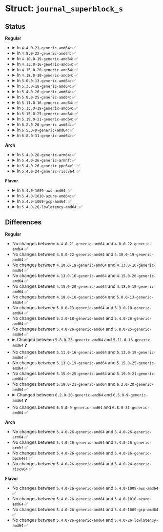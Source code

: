 # Struct: <code>journal_superblock_s</code>

## Status
<b>Regular</b>
<ul>
<li>
<details>
<summary>In <code>4.4.0-21-generic-amd64</code>: ✅</summary>

```c
struct journal_superblock_s {
    journal_header_t s_header;
    __be32 s_blocksize;
    __be32 s_maxlen;
    __be32 s_first;
    __be32 s_sequence;
    __be32 s_start;
    __be32 s_errno;
    __be32 s_feature_compat;
    __be32 s_feature_incompat;
    __be32 s_feature_ro_compat;
    __u8[16] s_uuid;
    __be32 s_nr_users;
    __be32 s_dynsuper;
    __be32 s_max_transaction;
    __be32 s_max_trans_data;
    __u8 s_checksum_type;
    __u8[3] s_padding2;
    __u32[42] s_padding;
    __be32 s_checksum;
    __u8[768] s_users;
}
```
</details>
</li>
<li>
<details>
<summary>In <code>4.8.0-22-generic-amd64</code>: ✅</summary>

```c
struct journal_superblock_s {
    journal_header_t s_header;
    __be32 s_blocksize;
    __be32 s_maxlen;
    __be32 s_first;
    __be32 s_sequence;
    __be32 s_start;
    __be32 s_errno;
    __be32 s_feature_compat;
    __be32 s_feature_incompat;
    __be32 s_feature_ro_compat;
    __u8[16] s_uuid;
    __be32 s_nr_users;
    __be32 s_dynsuper;
    __be32 s_max_transaction;
    __be32 s_max_trans_data;
    __u8 s_checksum_type;
    __u8[3] s_padding2;
    __u32[42] s_padding;
    __be32 s_checksum;
    __u8[768] s_users;
}
```
</details>
</li>
<li>
<details>
<summary>In <code>4.10.0-19-generic-amd64</code>: ✅</summary>

```c
struct journal_superblock_s {
    journal_header_t s_header;
    __be32 s_blocksize;
    __be32 s_maxlen;
    __be32 s_first;
    __be32 s_sequence;
    __be32 s_start;
    __be32 s_errno;
    __be32 s_feature_compat;
    __be32 s_feature_incompat;
    __be32 s_feature_ro_compat;
    __u8[16] s_uuid;
    __be32 s_nr_users;
    __be32 s_dynsuper;
    __be32 s_max_transaction;
    __be32 s_max_trans_data;
    __u8 s_checksum_type;
    __u8[3] s_padding2;
    __u32[42] s_padding;
    __be32 s_checksum;
    __u8[768] s_users;
}
```
</details>
</li>
<li>
<details>
<summary>In <code>4.13.0-16-generic-amd64</code>: ✅</summary>

```c
struct journal_superblock_s {
    journal_header_t s_header;
    __be32 s_blocksize;
    __be32 s_maxlen;
    __be32 s_first;
    __be32 s_sequence;
    __be32 s_start;
    __be32 s_errno;
    __be32 s_feature_compat;
    __be32 s_feature_incompat;
    __be32 s_feature_ro_compat;
    __u8[16] s_uuid;
    __be32 s_nr_users;
    __be32 s_dynsuper;
    __be32 s_max_transaction;
    __be32 s_max_trans_data;
    __u8 s_checksum_type;
    __u8[3] s_padding2;
    __u32[42] s_padding;
    __be32 s_checksum;
    __u8[768] s_users;
}
```
</details>
</li>
<li>
<details>
<summary>In <code>4.15.0-20-generic-amd64</code>: ✅</summary>

```c
struct journal_superblock_s {
    journal_header_t s_header;
    __be32 s_blocksize;
    __be32 s_maxlen;
    __be32 s_first;
    __be32 s_sequence;
    __be32 s_start;
    __be32 s_errno;
    __be32 s_feature_compat;
    __be32 s_feature_incompat;
    __be32 s_feature_ro_compat;
    __u8[16] s_uuid;
    __be32 s_nr_users;
    __be32 s_dynsuper;
    __be32 s_max_transaction;
    __be32 s_max_trans_data;
    __u8 s_checksum_type;
    __u8[3] s_padding2;
    __u32[42] s_padding;
    __be32 s_checksum;
    __u8[768] s_users;
}
```
</details>
</li>
<li>
<details>
<summary>In <code>4.18.0-10-generic-amd64</code>: ✅</summary>

```c
struct journal_superblock_s {
    journal_header_t s_header;
    __be32 s_blocksize;
    __be32 s_maxlen;
    __be32 s_first;
    __be32 s_sequence;
    __be32 s_start;
    __be32 s_errno;
    __be32 s_feature_compat;
    __be32 s_feature_incompat;
    __be32 s_feature_ro_compat;
    __u8[16] s_uuid;
    __be32 s_nr_users;
    __be32 s_dynsuper;
    __be32 s_max_transaction;
    __be32 s_max_trans_data;
    __u8 s_checksum_type;
    __u8[3] s_padding2;
    __u32[42] s_padding;
    __be32 s_checksum;
    __u8[768] s_users;
}
```
</details>
</li>
<li>
<details>
<summary>In <code>5.0.0-13-generic-amd64</code>: ✅</summary>

```c
struct journal_superblock_s {
    journal_header_t s_header;
    __be32 s_blocksize;
    __be32 s_maxlen;
    __be32 s_first;
    __be32 s_sequence;
    __be32 s_start;
    __be32 s_errno;
    __be32 s_feature_compat;
    __be32 s_feature_incompat;
    __be32 s_feature_ro_compat;
    __u8[16] s_uuid;
    __be32 s_nr_users;
    __be32 s_dynsuper;
    __be32 s_max_transaction;
    __be32 s_max_trans_data;
    __u8 s_checksum_type;
    __u8[3] s_padding2;
    __u32[42] s_padding;
    __be32 s_checksum;
    __u8[768] s_users;
}
```
</details>
</li>
<li>
<details>
<summary>In <code>5.3.0-18-generic-amd64</code>: ✅</summary>

```c
struct journal_superblock_s {
    journal_header_t s_header;
    __be32 s_blocksize;
    __be32 s_maxlen;
    __be32 s_first;
    __be32 s_sequence;
    __be32 s_start;
    __be32 s_errno;
    __be32 s_feature_compat;
    __be32 s_feature_incompat;
    __be32 s_feature_ro_compat;
    __u8[16] s_uuid;
    __be32 s_nr_users;
    __be32 s_dynsuper;
    __be32 s_max_transaction;
    __be32 s_max_trans_data;
    __u8 s_checksum_type;
    __u8[3] s_padding2;
    __u32[42] s_padding;
    __be32 s_checksum;
    __u8[768] s_users;
}
```
</details>
</li>
<li>
<details>
<summary>In <code>5.4.0-26-generic-amd64</code>: ✅</summary>

```c
struct journal_superblock_s {
    journal_header_t s_header;
    __be32 s_blocksize;
    __be32 s_maxlen;
    __be32 s_first;
    __be32 s_sequence;
    __be32 s_start;
    __be32 s_errno;
    __be32 s_feature_compat;
    __be32 s_feature_incompat;
    __be32 s_feature_ro_compat;
    __u8[16] s_uuid;
    __be32 s_nr_users;
    __be32 s_dynsuper;
    __be32 s_max_transaction;
    __be32 s_max_trans_data;
    __u8 s_checksum_type;
    __u8[3] s_padding2;
    __u32[42] s_padding;
    __be32 s_checksum;
    __u8[768] s_users;
}
```
</details>
</li>
<li>
<details>
<summary>In <code>5.8.0-25-generic-amd64</code>: ✅</summary>

```c
struct journal_superblock_s {
    journal_header_t s_header;
    __be32 s_blocksize;
    __be32 s_maxlen;
    __be32 s_first;
    __be32 s_sequence;
    __be32 s_start;
    __be32 s_errno;
    __be32 s_feature_compat;
    __be32 s_feature_incompat;
    __be32 s_feature_ro_compat;
    __u8[16] s_uuid;
    __be32 s_nr_users;
    __be32 s_dynsuper;
    __be32 s_max_transaction;
    __be32 s_max_trans_data;
    __u8 s_checksum_type;
    __u8[3] s_padding2;
    __u32[42] s_padding;
    __be32 s_checksum;
    __u8[768] s_users;
}
```
</details>
</li>
<li>
<details>
<summary>In <code>5.11.0-16-generic-amd64</code>: ✅</summary>

```c
struct journal_superblock_s {
    journal_header_t s_header;
    __be32 s_blocksize;
    __be32 s_maxlen;
    __be32 s_first;
    __be32 s_sequence;
    __be32 s_start;
    __be32 s_errno;
    __be32 s_feature_compat;
    __be32 s_feature_incompat;
    __be32 s_feature_ro_compat;
    __u8[16] s_uuid;
    __be32 s_nr_users;
    __be32 s_dynsuper;
    __be32 s_max_transaction;
    __be32 s_max_trans_data;
    __u8 s_checksum_type;
    __u8[3] s_padding2;
    __be32 s_num_fc_blks;
    __u32[41] s_padding;
    __be32 s_checksum;
    __u8[768] s_users;
}
```
</details>
</li>
<li>
<details>
<summary>In <code>5.13.0-19-generic-amd64</code>: ✅</summary>

```c
struct journal_superblock_s {
    journal_header_t s_header;
    __be32 s_blocksize;
    __be32 s_maxlen;
    __be32 s_first;
    __be32 s_sequence;
    __be32 s_start;
    __be32 s_errno;
    __be32 s_feature_compat;
    __be32 s_feature_incompat;
    __be32 s_feature_ro_compat;
    __u8[16] s_uuid;
    __be32 s_nr_users;
    __be32 s_dynsuper;
    __be32 s_max_transaction;
    __be32 s_max_trans_data;
    __u8 s_checksum_type;
    __u8[3] s_padding2;
    __be32 s_num_fc_blks;
    __u32[41] s_padding;
    __be32 s_checksum;
    __u8[768] s_users;
}
```
</details>
</li>
<li>
<details>
<summary>In <code>5.15.0-25-generic-amd64</code>: ✅</summary>

```c
struct journal_superblock_s {
    journal_header_t s_header;
    __be32 s_blocksize;
    __be32 s_maxlen;
    __be32 s_first;
    __be32 s_sequence;
    __be32 s_start;
    __be32 s_errno;
    __be32 s_feature_compat;
    __be32 s_feature_incompat;
    __be32 s_feature_ro_compat;
    __u8[16] s_uuid;
    __be32 s_nr_users;
    __be32 s_dynsuper;
    __be32 s_max_transaction;
    __be32 s_max_trans_data;
    __u8 s_checksum_type;
    __u8[3] s_padding2;
    __be32 s_num_fc_blks;
    __u32[41] s_padding;
    __be32 s_checksum;
    __u8[768] s_users;
}
```
</details>
</li>
<li>
<details>
<summary>In <code>5.19.0-21-generic-amd64</code>: ✅</summary>

```c
struct journal_superblock_s {
    journal_header_t s_header;
    __be32 s_blocksize;
    __be32 s_maxlen;
    __be32 s_first;
    __be32 s_sequence;
    __be32 s_start;
    __be32 s_errno;
    __be32 s_feature_compat;
    __be32 s_feature_incompat;
    __be32 s_feature_ro_compat;
    __u8[16] s_uuid;
    __be32 s_nr_users;
    __be32 s_dynsuper;
    __be32 s_max_transaction;
    __be32 s_max_trans_data;
    __u8 s_checksum_type;
    __u8[3] s_padding2;
    __be32 s_num_fc_blks;
    __u32[41] s_padding;
    __be32 s_checksum;
    __u8[768] s_users;
}
```
</details>
</li>
<li>
<details>
<summary>In <code>6.2.0-20-generic-amd64</code>: ✅</summary>

```c
struct journal_superblock_s {
    journal_header_t s_header;
    __be32 s_blocksize;
    __be32 s_maxlen;
    __be32 s_first;
    __be32 s_sequence;
    __be32 s_start;
    __be32 s_errno;
    __be32 s_feature_compat;
    __be32 s_feature_incompat;
    __be32 s_feature_ro_compat;
    __u8[16] s_uuid;
    __be32 s_nr_users;
    __be32 s_dynsuper;
    __be32 s_max_transaction;
    __be32 s_max_trans_data;
    __u8 s_checksum_type;
    __u8[3] s_padding2;
    __be32 s_num_fc_blks;
    __u32[41] s_padding;
    __be32 s_checksum;
    __u8[768] s_users;
}
```
</details>
</li>
<li>
<details>
<summary>In <code>6.5.0-9-generic-amd64</code>: ✅</summary>

```c
struct journal_superblock_s {
    journal_header_t s_header;
    __be32 s_blocksize;
    __be32 s_maxlen;
    __be32 s_first;
    __be32 s_sequence;
    __be32 s_start;
    __be32 s_errno;
    __be32 s_feature_compat;
    __be32 s_feature_incompat;
    __be32 s_feature_ro_compat;
    __u8[16] s_uuid;
    __be32 s_nr_users;
    __be32 s_dynsuper;
    __be32 s_max_transaction;
    __be32 s_max_trans_data;
    __u8 s_checksum_type;
    __u8[3] s_padding2;
    __be32 s_num_fc_blks;
    __be32 s_head;
    __u32[40] s_padding;
    __be32 s_checksum;
    __u8[768] s_users;
}
```
</details>
</li>
<li>
<details>
<summary>In <code>6.8.0-31-generic-amd64</code>: ✅</summary>

```c
struct journal_superblock_s {
    journal_header_t s_header;
    __be32 s_blocksize;
    __be32 s_maxlen;
    __be32 s_first;
    __be32 s_sequence;
    __be32 s_start;
    __be32 s_errno;
    __be32 s_feature_compat;
    __be32 s_feature_incompat;
    __be32 s_feature_ro_compat;
    __u8[16] s_uuid;
    __be32 s_nr_users;
    __be32 s_dynsuper;
    __be32 s_max_transaction;
    __be32 s_max_trans_data;
    __u8 s_checksum_type;
    __u8[3] s_padding2;
    __be32 s_num_fc_blks;
    __be32 s_head;
    __u32[40] s_padding;
    __be32 s_checksum;
    __u8[768] s_users;
}
```
</details>
</li>
</ul>
<b>Arch</b>
<ul>
<li>
<details>
<summary>In <code>5.4.0-26-generic-arm64</code>: ✅</summary>

```c
struct journal_superblock_s {
    journal_header_t s_header;
    __be32 s_blocksize;
    __be32 s_maxlen;
    __be32 s_first;
    __be32 s_sequence;
    __be32 s_start;
    __be32 s_errno;
    __be32 s_feature_compat;
    __be32 s_feature_incompat;
    __be32 s_feature_ro_compat;
    __u8[16] s_uuid;
    __be32 s_nr_users;
    __be32 s_dynsuper;
    __be32 s_max_transaction;
    __be32 s_max_trans_data;
    __u8 s_checksum_type;
    __u8[3] s_padding2;
    __u32[42] s_padding;
    __be32 s_checksum;
    __u8[768] s_users;
}
```
</details>
</li>
<li>
<details>
<summary>In <code>5.4.0-26-generic-armhf</code>: ✅</summary>

```c
struct journal_superblock_s {
    journal_header_t s_header;
    __be32 s_blocksize;
    __be32 s_maxlen;
    __be32 s_first;
    __be32 s_sequence;
    __be32 s_start;
    __be32 s_errno;
    __be32 s_feature_compat;
    __be32 s_feature_incompat;
    __be32 s_feature_ro_compat;
    __u8[16] s_uuid;
    __be32 s_nr_users;
    __be32 s_dynsuper;
    __be32 s_max_transaction;
    __be32 s_max_trans_data;
    __u8 s_checksum_type;
    __u8[3] s_padding2;
    __u32[42] s_padding;
    __be32 s_checksum;
    __u8[768] s_users;
}
```
</details>
</li>
<li>
<details>
<summary>In <code>5.4.0-26-generic-ppc64el</code>: ✅</summary>

```c
struct journal_superblock_s {
    journal_header_t s_header;
    __be32 s_blocksize;
    __be32 s_maxlen;
    __be32 s_first;
    __be32 s_sequence;
    __be32 s_start;
    __be32 s_errno;
    __be32 s_feature_compat;
    __be32 s_feature_incompat;
    __be32 s_feature_ro_compat;
    __u8[16] s_uuid;
    __be32 s_nr_users;
    __be32 s_dynsuper;
    __be32 s_max_transaction;
    __be32 s_max_trans_data;
    __u8 s_checksum_type;
    __u8[3] s_padding2;
    __u32[42] s_padding;
    __be32 s_checksum;
    __u8[768] s_users;
}
```
</details>
</li>
<li>
<details>
<summary>In <code>5.4.0-24-generic-riscv64</code>: ✅</summary>

```c
struct journal_superblock_s {
    journal_header_t s_header;
    __be32 s_blocksize;
    __be32 s_maxlen;
    __be32 s_first;
    __be32 s_sequence;
    __be32 s_start;
    __be32 s_errno;
    __be32 s_feature_compat;
    __be32 s_feature_incompat;
    __be32 s_feature_ro_compat;
    __u8[16] s_uuid;
    __be32 s_nr_users;
    __be32 s_dynsuper;
    __be32 s_max_transaction;
    __be32 s_max_trans_data;
    __u8 s_checksum_type;
    __u8[3] s_padding2;
    __u32[42] s_padding;
    __be32 s_checksum;
    __u8[768] s_users;
}
```
</details>
</li>
</ul>
<b>Flavor</b>
<ul>
<li>
<details>
<summary>In <code>5.4.0-1009-aws-amd64</code>: ✅</summary>

```c
struct journal_superblock_s {
    journal_header_t s_header;
    __be32 s_blocksize;
    __be32 s_maxlen;
    __be32 s_first;
    __be32 s_sequence;
    __be32 s_start;
    __be32 s_errno;
    __be32 s_feature_compat;
    __be32 s_feature_incompat;
    __be32 s_feature_ro_compat;
    __u8[16] s_uuid;
    __be32 s_nr_users;
    __be32 s_dynsuper;
    __be32 s_max_transaction;
    __be32 s_max_trans_data;
    __u8 s_checksum_type;
    __u8[3] s_padding2;
    __u32[42] s_padding;
    __be32 s_checksum;
    __u8[768] s_users;
}
```
</details>
</li>
<li>
<details>
<summary>In <code>5.4.0-1010-azure-amd64</code>: ✅</summary>

```c
struct journal_superblock_s {
    journal_header_t s_header;
    __be32 s_blocksize;
    __be32 s_maxlen;
    __be32 s_first;
    __be32 s_sequence;
    __be32 s_start;
    __be32 s_errno;
    __be32 s_feature_compat;
    __be32 s_feature_incompat;
    __be32 s_feature_ro_compat;
    __u8[16] s_uuid;
    __be32 s_nr_users;
    __be32 s_dynsuper;
    __be32 s_max_transaction;
    __be32 s_max_trans_data;
    __u8 s_checksum_type;
    __u8[3] s_padding2;
    __u32[42] s_padding;
    __be32 s_checksum;
    __u8[768] s_users;
}
```
</details>
</li>
<li>
<details>
<summary>In <code>5.4.0-1009-gcp-amd64</code>: ✅</summary>

```c
struct journal_superblock_s {
    journal_header_t s_header;
    __be32 s_blocksize;
    __be32 s_maxlen;
    __be32 s_first;
    __be32 s_sequence;
    __be32 s_start;
    __be32 s_errno;
    __be32 s_feature_compat;
    __be32 s_feature_incompat;
    __be32 s_feature_ro_compat;
    __u8[16] s_uuid;
    __be32 s_nr_users;
    __be32 s_dynsuper;
    __be32 s_max_transaction;
    __be32 s_max_trans_data;
    __u8 s_checksum_type;
    __u8[3] s_padding2;
    __u32[42] s_padding;
    __be32 s_checksum;
    __u8[768] s_users;
}
```
</details>
</li>
<li>
<details>
<summary>In <code>5.4.0-26-lowlatency-amd64</code>: ✅</summary>

```c
struct journal_superblock_s {
    journal_header_t s_header;
    __be32 s_blocksize;
    __be32 s_maxlen;
    __be32 s_first;
    __be32 s_sequence;
    __be32 s_start;
    __be32 s_errno;
    __be32 s_feature_compat;
    __be32 s_feature_incompat;
    __be32 s_feature_ro_compat;
    __u8[16] s_uuid;
    __be32 s_nr_users;
    __be32 s_dynsuper;
    __be32 s_max_transaction;
    __be32 s_max_trans_data;
    __u8 s_checksum_type;
    __u8[3] s_padding2;
    __u32[42] s_padding;
    __be32 s_checksum;
    __u8[768] s_users;
}
```
</details>
</li>
</ul>

## Differences
<b>Regular</b>
<ul>
<li>
No changes between <code>4.4.0-21-generic-amd64</code> and <code>4.8.0-22-generic-amd64</code> ✅
</li>
<li>
No changes between <code>4.8.0-22-generic-amd64</code> and <code>4.10.0-19-generic-amd64</code> ✅
</li>
<li>
No changes between <code>4.10.0-19-generic-amd64</code> and <code>4.13.0-16-generic-amd64</code> ✅
</li>
<li>
No changes between <code>4.13.0-16-generic-amd64</code> and <code>4.15.0-20-generic-amd64</code> ✅
</li>
<li>
No changes between <code>4.15.0-20-generic-amd64</code> and <code>4.18.0-10-generic-amd64</code> ✅
</li>
<li>
No changes between <code>4.18.0-10-generic-amd64</code> and <code>5.0.0-13-generic-amd64</code> ✅
</li>
<li>
No changes between <code>5.0.0-13-generic-amd64</code> and <code>5.3.0-18-generic-amd64</code> ✅
</li>
<li>
No changes between <code>5.3.0-18-generic-amd64</code> and <code>5.4.0-26-generic-amd64</code> ✅
</li>
<li>
No changes between <code>5.4.0-26-generic-amd64</code> and <code>5.8.0-25-generic-amd64</code> ✅
</li>
<li>
<details>
<summary>Changed between <code>5.8.0-25-generic-amd64</code> and <code>5.11.0-16-generic-amd64</code> ❓</summary>
<ul>
<li>
<b>Field added. </b>
<code>__be32 s_num_fc_blks</code>
</li>
<li>
<b>Field type changed. </b>
<code>__u32[42] s_padding</code> ➡️ <code>__u32[41] s_padding</code>
</li>
</ul>
</details>
</li>
<li>
No changes between <code>5.11.0-16-generic-amd64</code> and <code>5.13.0-19-generic-amd64</code> ✅
</li>
<li>
No changes between <code>5.13.0-19-generic-amd64</code> and <code>5.15.0-25-generic-amd64</code> ✅
</li>
<li>
No changes between <code>5.15.0-25-generic-amd64</code> and <code>5.19.0-21-generic-amd64</code> ✅
</li>
<li>
No changes between <code>5.19.0-21-generic-amd64</code> and <code>6.2.0-20-generic-amd64</code> ✅
</li>
<li>
<details>
<summary>Changed between <code>6.2.0-20-generic-amd64</code> and <code>6.5.0-9-generic-amd64</code> ❓</summary>
<ul>
<li>
<b>Field added. </b>
<code>__be32 s_head</code>
</li>
<li>
<b>Field type changed. </b>
<code>__u32[41] s_padding</code> ➡️ <code>__u32[40] s_padding</code>
</li>
</ul>
</details>
</li>
<li>
No changes between <code>6.5.0-9-generic-amd64</code> and <code>6.8.0-31-generic-amd64</code> ✅
</li>
</ul>
<b>Arch</b>
<ul>
<li>
No changes between <code>5.4.0-26-generic-amd64</code> and <code>5.4.0-26-generic-arm64</code> ✅
</li>
<li>
No changes between <code>5.4.0-26-generic-amd64</code> and <code>5.4.0-26-generic-armhf</code> ✅
</li>
<li>
No changes between <code>5.4.0-26-generic-amd64</code> and <code>5.4.0-26-generic-ppc64el</code> ✅
</li>
<li>
No changes between <code>5.4.0-26-generic-amd64</code> and <code>5.4.0-24-generic-riscv64</code> ✅
</li>
</ul>
<b>Flavor</b>
<ul>
<li>
No changes between <code>5.4.0-26-generic-amd64</code> and <code>5.4.0-1009-aws-amd64</code> ✅
</li>
<li>
No changes between <code>5.4.0-26-generic-amd64</code> and <code>5.4.0-1010-azure-amd64</code> ✅
</li>
<li>
No changes between <code>5.4.0-26-generic-amd64</code> and <code>5.4.0-1009-gcp-amd64</code> ✅
</li>
<li>
No changes between <code>5.4.0-26-generic-amd64</code> and <code>5.4.0-26-lowlatency-amd64</code> ✅
</li>
</ul>
